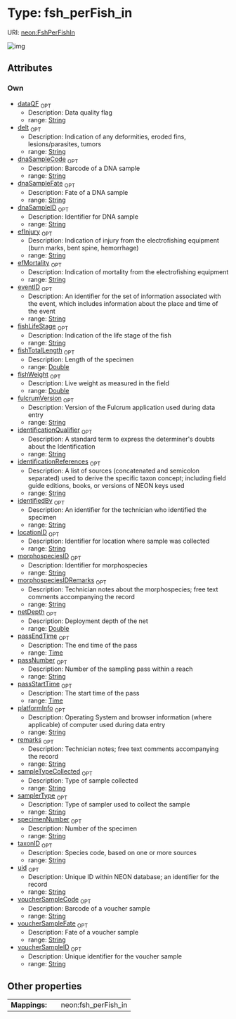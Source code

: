 
# Type: fsh_perFish_in




URI: [neon:FshPerFishIn](https://data.neonscience.org/FshPerFishIn)


![img](http://yuml.me/diagram/nofunky;dir:TB/class/[FshPerFishIn&#124;uid:string%20%3F;identificationReferences:string%20%3F;remarks:string%20%3F;taxonID:string%20%3F;identificationQualifier:string%20%3F;voucherSampleID:string%20%3F;eventID:string%20%3F;morphospeciesID:string%20%3F;identifiedBy:string%20%3F;morphospeciesIDRemarks:string%20%3F;locationID:string%20%3F;samplerType:string%20%3F;dataQF:string%20%3F;dnaSampleID:string%20%3F;dnaSampleFate:string%20%3F;dnaSampleCode:string%20%3F;fulcrumVersion:string%20%3F;platformInfo:string%20%3F;voucherSampleFate:string%20%3F;voucherSampleCode:string%20%3F;delt:string%20%3F;fishLifeStage:string%20%3F;fishTotalLength:double%20%3F;fishWeight:double%20%3F;efInjury:string%20%3F;efMortality:string%20%3F;netDepth:double%20%3F;passEndTime:time%20%3F;passNumber:string%20%3F;passStartTime:time%20%3F;sampleTypeCollected:string%20%3F;specimenNumber:string%20%3F])

## Attributes


### Own

 * [dataQF](dataQF.md)  <sub>OPT</sub>
    * Description: Data quality flag
    * range: [String](types/String.md)
 * [delt](delt.md)  <sub>OPT</sub>
    * Description: Indication of any deformities, eroded fins, lesions/parasites, tumors
    * range: [String](types/String.md)
 * [dnaSampleCode](dnaSampleCode.md)  <sub>OPT</sub>
    * Description: Barcode of a DNA sample
    * range: [String](types/String.md)
 * [dnaSampleFate](dnaSampleFate.md)  <sub>OPT</sub>
    * Description: Fate of a DNA sample
    * range: [String](types/String.md)
 * [dnaSampleID](dnaSampleID.md)  <sub>OPT</sub>
    * Description: Identifier for DNA sample
    * range: [String](types/String.md)
 * [efInjury](efInjury.md)  <sub>OPT</sub>
    * Description: Indication of injury from the electrofishing equipment (burn marks, bent spine, hemorrhage)
    * range: [String](types/String.md)
 * [efMortality](efMortality.md)  <sub>OPT</sub>
    * Description: Indication of mortality from the electrofishing equipment
    * range: [String](types/String.md)
 * [eventID](eventID.md)  <sub>OPT</sub>
    * Description: An identifier for the set of information associated with the event, which includes information about the place and time of the event
    * range: [String](types/String.md)
 * [fishLifeStage](fishLifeStage.md)  <sub>OPT</sub>
    * Description: Indication of the life stage of the fish
    * range: [String](types/String.md)
 * [fishTotalLength](fishTotalLength.md)  <sub>OPT</sub>
    * Description: Length of the specimen
    * range: [Double](types/Double.md)
 * [fishWeight](fishWeight.md)  <sub>OPT</sub>
    * Description: Live weight as measured in the field
    * range: [Double](types/Double.md)
 * [fulcrumVersion](fulcrumVersion.md)  <sub>OPT</sub>
    * Description: Version of the Fulcrum application used during data entry
    * range: [String](types/String.md)
 * [identificationQualifier](identificationQualifier.md)  <sub>OPT</sub>
    * Description: A standard term to express the determiner's doubts about the Identification
    * range: [String](types/String.md)
 * [identificationReferences](identificationReferences.md)  <sub>OPT</sub>
    * Description: A list of sources (concatenated and semicolon separated) used to derive the specific taxon concept; including field guide editions, books, or versions of NEON keys used
    * range: [String](types/String.md)
 * [identifiedBy](identifiedBy.md)  <sub>OPT</sub>
    * Description: An identifier for the technician who identified the specimen
    * range: [String](types/String.md)
 * [locationID](locationID.md)  <sub>OPT</sub>
    * Description: Identifier for location where sample was collected
    * range: [String](types/String.md)
 * [morphospeciesID](morphospeciesID.md)  <sub>OPT</sub>
    * Description: Identifier for morphospecies
    * range: [String](types/String.md)
 * [morphospeciesIDRemarks](morphospeciesIDRemarks.md)  <sub>OPT</sub>
    * Description: Technician notes about the morphospecies; free text comments accompanying the record
    * range: [String](types/String.md)
 * [netDepth](netDepth.md)  <sub>OPT</sub>
    * Description: Deployment depth of the net
    * range: [Double](types/Double.md)
 * [passEndTime](passEndTime.md)  <sub>OPT</sub>
    * Description: The end time of the pass
    * range: [Time](types/Time.md)
 * [passNumber](passNumber.md)  <sub>OPT</sub>
    * Description: Number of the sampling pass within a reach
    * range: [String](types/String.md)
 * [passStartTime](passStartTime.md)  <sub>OPT</sub>
    * Description: The start time of the pass
    * range: [Time](types/Time.md)
 * [platformInfo](platformInfo.md)  <sub>OPT</sub>
    * Description: Operating System and browser information (where applicable) of computer used during data entry
    * range: [String](types/String.md)
 * [remarks](remarks.md)  <sub>OPT</sub>
    * Description: Technician notes; free text comments accompanying the record
    * range: [String](types/String.md)
 * [sampleTypeCollected](sampleTypeCollected.md)  <sub>OPT</sub>
    * Description: Type of sample collected
    * range: [String](types/String.md)
 * [samplerType](samplerType.md)  <sub>OPT</sub>
    * Description: Type of sampler used to collect the sample
    * range: [String](types/String.md)
 * [specimenNumber](specimenNumber.md)  <sub>OPT</sub>
    * Description: Number of the specimen
    * range: [String](types/String.md)
 * [taxonID](taxonID.md)  <sub>OPT</sub>
    * Description: Species code, based on one or more sources
    * range: [String](types/String.md)
 * [uid](uid.md)  <sub>OPT</sub>
    * Description: Unique ID within NEON database; an identifier for the record
    * range: [String](types/String.md)
 * [voucherSampleCode](voucherSampleCode.md)  <sub>OPT</sub>
    * Description: Barcode of a voucher sample
    * range: [String](types/String.md)
 * [voucherSampleFate](voucherSampleFate.md)  <sub>OPT</sub>
    * Description: Fate of a voucher sample
    * range: [String](types/String.md)
 * [voucherSampleID](voucherSampleID.md)  <sub>OPT</sub>
    * Description: Unique identifier for the voucher sample
    * range: [String](types/String.md)

## Other properties

|  |  |  |
| --- | --- | --- |
| **Mappings:** | | neon:fsh_perFish_in |


